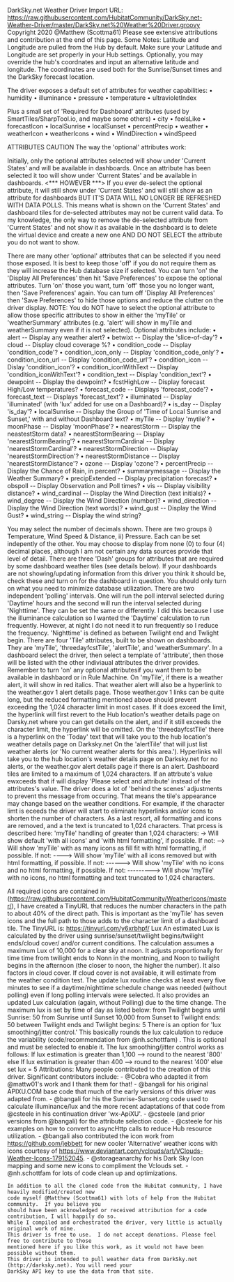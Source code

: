 DarkSky.net Weather Driver
Import URL: https://raw.githubusercontent.com/HubitatCommunity/DarkSky.net-Weather-Driver/master/DarkSky.net%20Weather%20Driver.groovy
Copyright 2020 @Matthew (Scottma61)
Please see extensive attributions and contribution at the end of this page.
Some Notes:
Latitude and Longitude are pulled from the Hub by default. Make sure your Latitude and Longitude are set properly in your Hub settings. Optionally, you may override the hub's coordnates and input an alternative latitude and longitude.  The coordinates are used both for the Sunrise/Sunset times and the DarkSky forecast location.

The driver exposes a default set of attributes for weather capabilities:
•	humidity
•	illuminance
•	pressure
•	temperature
•	ultravioletIndex

Plus a small set of 'Required for Dashboard' attributes (used by SmartTiles/SharpTool.io, and maybe some others)
•	city
•	feelsLike
•	forecastIcon
•	localSunrise
•	localSunset
•	percentPrecip
•	weather
•	weatherIcon
•	weatherIcons
•	wind
•	WindDirection
•	windSpeed

ATTRIBUTES CAUTION
The way the 'optional' attributes work:

Initially, only the optional attributes selected will show under 'Current States' and will be available in dashboards.
Once an attribute has been selected it too will show under 'Current States' and be available in dashboards.
<*** HOWEVER ***> If you ever de-select the optional attribute, it will still show under 'Current States' and will still show as an attribute for dashboards BUT IT'S DATA WILL NO LONGER BE REFRESHED WITH DATA POLLS. This means what is shown on the 'Current States' and dashboard tiles for de-selected attributes may not be current valid data.
To my knowledge, the only way to remove the de-selected attribute from 'Current States' and not show it as available in the dashboard is to delete the virtual device and create a new one AND DO NOT SELECT the attribute you do not want to show.

There are many other 'optional' attributes that can be selected if you need those exposed. It is best to keep those 'off' if you do not require them as they will increase the Hub database size if selected. You can turn 'on' the 'Display All Preferences' then hit 'Save Preferences' to expose the optional attributes. Turn 'on' those you want, turn 'off' those you no longer want, then 'Save Preferences' again. You can turn off 'Display All Preferences' then 'Save Preferences' to hide those options and reduce the clutter on the driver display. NOTE: You do NOT have to select the optional attribute to allow those specific attributes to show in either the 'myTile' or 'weatherSummary' attributes (e.g. 'alert' will show in myTile and weatherSummary even if it is not selected). Optional attributes include:
•	alert -- Display any weather alert?
•	betwixt -- Display the 'slice-of-day'?
•	cloud -- Display cloud coverage %?
•	condition_code -- Display 'condition_code'?
•	condition_icon_only -- Display 'condition_code_only'?
•	condition_icon_url -- Display 'condition_code_url'?
•	condition_icon -- Dislay 'condition_icon'?
•	condition_iconWithText -- Display 'condition_iconWithText'?
•	condition_text -- Display 'condition_text'?
•	dewpoint -- Display the dewpoint?
•	fcstHighLow -- Display forecast High/Low temperatures?
•	forecast_code -- Displays 'forecast_code'?
•	forecast_text -- Displays 'forecast_text'?
•	illuminated -- Display 'illuminated' (with 'lux' added for use on a Dashboard)?
•	is_day -- Display 'is_day'?
•	localSunrise -- Display the Group of 'Time of Local Sunrise and Sunset,' with and without Dashboard text?
•	myTile -- Display 'mytile'?
•	moonPhase -- Display 'moonPhase'?
•	nearestStorm -- Display the neastestStorm data?
•	nearestStormBearing -- Display 'nearestStormBearing'?
•	nearestStormCardinal -- Display 'nearestStormCardinal'?
•	nearestStormDirection -- Display 'nearestStormDirection'?
•	nearestStormDistance -- Display 'nearestStormDistance'?
•	ozone -- Display 'ozone'?
•	percentPrecip -- Display the Chance of Rain, in percent?
•	summarymessage -- Display the Weather Summary?
•	precipExtended -- Display precipitation forecast?
•	obspoll -- Display Observation and Poll times?
•	vis -- Display visibility distance?
•	wind_cardinal -- Display the Wind Direction (text initials)?
•	wind_degree -- Display the Wind Direction (number)?
•	wind_direction -- Display the Wind Direction (text words)?
•	wind_gust -- Display the Wind Gust?
•	wind_string -- Display the wind string?

You may select the number of decimals shown. There are two groups i) Temperature, Wind Speed & Distance, ii) Pressure. Each can be set indepently of the other. You may choose to display from none (0) to four (4) decimal places, although I am not certain any data sources provide that level of detail.
There are three 'Dash' groups for attributes that are required by some dashboard weather tiles (see details below). If your dashboards are not showing/updating information from this driver you think it should be, check these and turn on for the dashboard in question. You should only turn on what you need to minimize database utilization.
There are two independent 'polling' intervals. One will run the poll interval selected during 'Daytime' hours and the second will run the interval selected during 'Nighttime'. They can be set the same or differently. I did this because I use the illuminance calculation so I wanted the 'Daytime' calculation to run frequently. However, at night I do not need it to run frequently so I reduce the frequency. 'Nighttime' is defined as between Twilight end and Twlight begin.
There are four 'Tile' attributes, built to be shown on dashboards.  They are 'myTile', 'threedayfcstTile', 'alertTile', and 'weatherSummary'.  In a dashboard select the driver, then select a template of 'attribute', then those will be listed with the other indiviaual attributes the driver provides.  Remember to turn 'on' any optional attributesif you want them to be available in dashbaord or in Rule Machine.
On 'myTile', if there is a weather alert, it will show in red italics. That weather alert will also be a hyperlink to the weather.gov 1 alert details page. Those weather.gov 1 links can be quite long, but the reduced formatting mentioned above should prevent exceeding the 1,024 character limit in most cases. If it does exceed the limit, the hyperlink will first revert to the Hub location's weather details page on Darsky.net where you can get details on the alert, and if it still exceeds the character limit, the hyperlink will be omitted.
On the 'threedayfcstTile' there is a hyperlink on the 'Today' text that will take you to the hub location's weather details page on Darksky.net
On the 'alertTile' that will just list weather alerts (or 'No current weather alerts for this area.'). Hyperlinks will take you to the hub location's weather details page on Darksky.net for no alerts, or the weather.gov alert details page if there is an alert.
Dashboard tiles are limited to a maximum of 1,024 characters.  If an attrbute's value ewxceeds that if will display 'Please select and attribute' instead of the attributes's value.  The driver does a lot of 'behind the scenes' adjustments to prevent ths message from occuring.  That means the tile's appearance may change based on the weather conditions.  For example, if the character limt is eceeds the driver will start to eliminate hyperlinks and/or icons to shorten the number of characters.  As a last resort, all formatting and icons are removed, and a the text is truncated to 1,024 characters.  That prcess is described here:
'myTile' handling of greater than 1,024 characters:
-> Will show default 'with all icons' and 'with html formatting', if possible. If not:
--> Will show 'myTile' with as many icons as fill fit with html formatting, if possible. If not:
----> Will show 'myTile' with all icons removed but with html formatting, if possible. If not:
------> Will show 'myTile' with no icons and no html formatting, if possible. If not:
---------> Will show 'myTile' with no icons, no html formatting and text truncated to 1,024 characters.

All required icons are contained in (https://raw.githubusercontent.com/HubitatCommunity/WeatherIcons/master/), I have created a TinyURL that reduces the number characters in the path to about 40% of the direct path. This is important as the 'myTile' has seven icons and the full path to those adds to the character limit of a dashboard tile. The TinyURL is: https://tinyurl.com/y6xrbhpf/ 
Lux
An estimated Lux is calculated by the driver using sunrise/sunset/twilight begins/twilight ends/cloud cover/ and/or current conditions.  The calculation assumes a maximum Lux of 10,000 for a clear sky at noon.  It adjusts proportionally for time time from twilight ends to Nonn in the montning, and Noon to twilight begins in the afternoon (the closer to noon, the higher the number).  It also factors in cloud cover.  If cloud cover is not available, it will estimate from the weather condition test.  The update lux routine checks at least every five minutes to see if a daytime/nighttime schedule change was needed (without polling) even if long polling intervals were selected.  It also provides an updated Lux calculation (again, without Polling) due to the time change.  The maximum lux is set by time of day as listed below:
from Twilight begins until Sunrise: 50
from Sunrise until Sunset 10,000
from Sunset to Twilight ends: 50
between Twilight ends and Twilight begins: 5
There is an option for 'lux smoothing/jitter control.' This basically rounds the lux calculation to reduce the variability (code/recommendation from @nh.schottfam) . This is optional and must be selected to enable it.  The lux smoothing/jitter control works as follows:
If lux estimation is greater than 1,100 --> round to the nearest '800'
else If lux estimation is greater than 400 --> round to the nearest '400'
else set lux = 5
Attributions:
	Many people contributed to the creation of this driver.  Significant contributors include:
	- @Cobra who adapted it from @mattw01's work and I thank them for that!
	- @bangali for his original APIXU.COM base code that much of the early versions of this driver was
	adapted from.
	- @bangali for his the Sunrise-Sunset.org code used to calculate illuminance/lux and the more
	recent adaptations of that code from @csteele in his continuation driver 'wx-ApiXU'.
	- @csteele (and prior versions from @bangali) for the attribute selection code.
	- @csteele for his examples on how to convert to asyncHttp calls to reduce Hub resource utilization.
	- @bangali also contributed the icon work from
	https://github.com/jebbett for new cooler 'Alternative' weather icons with icons courtesy
	of https://www.deviantart.com/vclouds/art/VClouds-Weather-Icons-179152045.
	- @storageanarchy for his Dark Sky Icon mapping and some new icons to compliment the Vclouds set.
	- @nh.schottfam for lots of code clean up and optimizations.

	In addition to all the cloned code from the Hubitat community, I have heavily modified/created new
	code myself @Matthew (Scottma61) with lots of help from the Hubitat community.  If you believe you
	should have been acknowledged or received attribution for a code contribution, I will happily do so.
	While I compiled and orchestrated the driver, very little is actually original work of mine.
	This driver is free to use.  I do not accept donations. Please feel free to contribute to those
	mentioned here if you like this work, as it would not have been possible without them.
	This driver is intended to pull weather data from DarkSky.net (http://darksky.net). You will need your
	DarkSky API key to use the data from that site.
	
